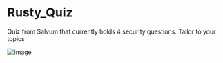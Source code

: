 # Rusty_Quiz
Quiz from Salvum that currently holds 4 security questions. Tailor to your topics

![image](https://github.com/STashakkori/Rusty_Quiz/assets/4257899/7250ec66-2c2d-493e-88c4-d568ac2c33f3)
